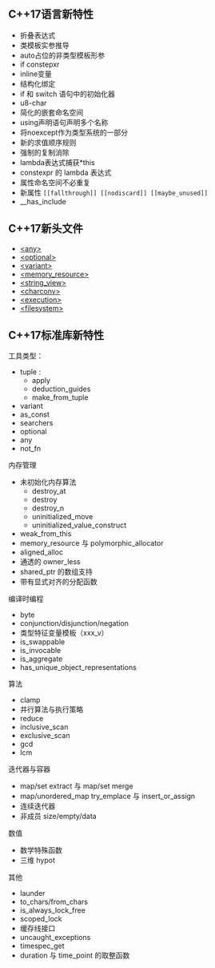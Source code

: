 ## C++17语言新特性

- 折叠表达式
- 类模板实参推导
- auto占位的非类型模板形参
- if constepxr
- inline变量
- 结构化绑定
- if 和 switch 语句中的初始化器
- u8-char
- 简化的嵌套命名空间
- using声明语句声明多个名称
- 将noexcept作为类型系统的一部分
- 新的求值顺序规则
- 强制的复制消除
- lambda表达式捕获*this
- constexpr 的 lambda 表达式
- 属性命名空间不必重复
- 新属性 `[[fallthrough]] [[nodiscard]] [[maybe_unused]]`
- __has_include

## C++17新头文件

- [\<any\>](https://zh.cppreference.com/w/cpp/header/any)
- [\<optional\>](https://zh.cppreference.com/w/cpp/header/optional)
- [\<variant\>](https://zh.cppreference.com/w/cpp/header/variant)
- [\<memory_resource\>](https://zh.cppreference.com/w/cpp/header/memory_resource)
- [\<string_view\>](https://zh.cppreference.com/w/cpp/header/string_view)
- [\<charconv\>](https://zh.cppreference.com/w/cpp/header/charconv)
- [\<execution\>](https://zh.cppreference.com/w/cpp/header/execution)
- [\<filesystem\>](https://zh.cppreference.com/w/cpp/header/filesystem)

## C++17标准库新特性

工具类型：
- tuple :
    - apply
    - deduction_guides
    - make_from_tuple
- variant
- as_const
- searchers
- optional
- any
- not_fn

内存管理
- 未初始化内存算法
    - destroy_at
    - destroy
    - destroy_n
    - uninitialized_move
    - uninitialized_value_construct
- weak_from_this
- memory_resource 与 polymorphic_allocator
- aligned_alloc
- 通透的 owner_less
- shared_ptr 的数组支持
- 带有显式对齐的分配函数

编译时编程
- byte
- conjunction/disjunction/negation
- 类型特征变量模板（xxx_v）
- is_swappable
- is_invocable
- is_aggregate
- has_unique_object_representations

算法
- clamp
- 并行算法与执行策略
- reduce
- inclusive_scan
- exclusive_scan
- gcd
- lcm

迭代器与容器
- map/set extract 与 map/set merge
- map/unordered_map try_emplace 与 insert_or_assign
- 连续迭代器
- 非成员 size/empty/data

数值
- 数学特殊函数
- 三维 hypot

其他
- launder
- to_chars/from_chars
- is_always_lock_free
- scoped_lock
- 缓存线接口
- uncaught_exceptions
- timespec_get
- duration 与 time_point 的取整函数